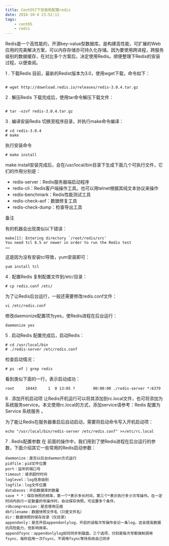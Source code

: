 ```yaml
---
title: CentOS7下安装和配置redis
date: 2016-10-4 23:52:11
tags:
    - centOS
    - redis
---
```

Redis是一个高性能的，开源key-value型数据库。是构建高性能，可扩展的Web应用的完美解决方案，可以内存存储亦可持久化存储。因为要使用跨进程，跨服务级别的数据缓存，在对比多个方案后，决定使用Redis。顺便整理下Redis的安装过程，以便查阅。


 1 . 下载Redis
目前，最新的Redist版本为3.0，使用wget下载，命令如下：
```

# wget http://download.redis.io/releases/redis-3.0.4.tar.gz

```
 2 . 解压Redis
下载完成后，使用tar命令解压下载文件：
```

# tar -xzvf redis-3.0.4.tar.gz
```
3 . 编译安装Redis
切换至程序目录，并执行make命令编译：
```
# cd redis-3.0.4
# make
```
执行安装命令
```
# make install
```
make install安装完成后，会在/usr/local/bin目录下生成下面几个可执行文件，它们的作用分别是：

* redis-server：Redis服务器端启动程序
* redis-cli：Redis客户端操作工具。也可以用telnet根据其纯文本协议来操作
* redis-benchmark：Redis性能测试工具
* redis-check-aof：数据修复工具
* redis-check-dump：检查导出工具

备注

有的机器会出现类似以下错误：
```
make[1]: Entering directory `/root/redis/src'
You need tcl 8.5 or newer in order to run the Redis test
……
```
这是因为没有安装tcl导致，yum安装即可：
```
yum install tcl
```
4 . 配置Redis
复制配置文件到/etc/目录：
```
# cp redis.conf /etc/
```
为了让Redis后台运行，一般还需要修改redis.conf文件：
```
vi /etc/redis.conf
```
修改daemonize配置项为yes，使Redis进程在后台运行：
```
daemonize yes
```
5 . 启动Redis
配置完成后，启动Redis：
```
# cd /usr/local/bin
# ./redis-server /etc/redis.conf
```
检查启动情况：
```
# ps -ef | grep redis
```
看到类似下面的一行，表示启动成功：
```
root     18443     1  0 13:05 ?        00:00:00 ./redis-server *:6379 
```
6 . 添加开机启动项
让Redis开机运行可以将其添加到rc.local文件，也可将添加为系统服务service。本文使用rc.local的方式，添加service请参考：Redis 配置为 Service 系统服务 。

为了能让Redis在服务器重启后自动启动，需要将启动命令写入开机启动项：
```
echo "/usr/local/bin/redis-server /etc/redis.conf" >>/etc/rc.local
```
7 . Redis配置参数
在 前面的操作中，我们用到了使Redis进程在后台运行的参数，下面介绍其它一些常用的Redis启动参数：
```
daemonize：是否以后台daemon方式运行
pidfile：pid文件位置
port：监听的端口号
timeout：请求超时时间
loglevel：log信息级别
logfile：log文件位置
databases：开启数据库的数量
save * *：保存快照的频率，第一个*表示多长时间，第三个*表示执行多少次写操作。在一定时间内执行一定数量的写操作时，自动保存快照。可设置多个条件。
rdbcompression：是否使用压缩
dbfilename：数据快照文件名（只是文件名）
dir：数据快照的保存目录（仅目录）
appendonly：是否开启appendonlylog，开启的话每次写操作会记一条log，这会提高数据抗风险能力，但影响效率。
appendfsync：appendonlylog如何同步到磁盘。三个选项，分别是每次写都强制调用fsync、每秒启用一次fsync、不调用fsync等待系统自己同步
```
